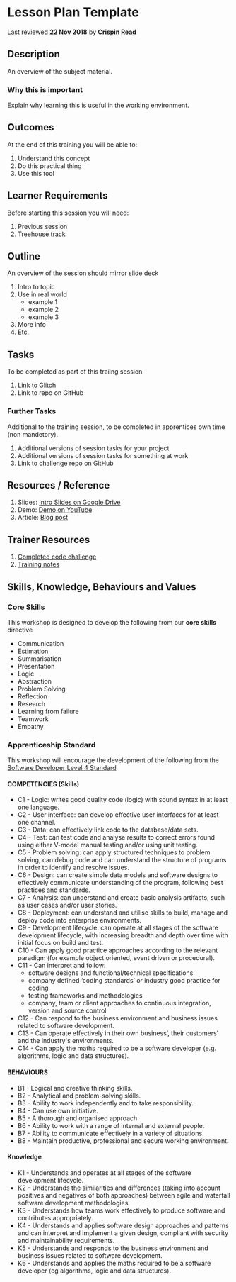 # Lesson Plan Template
Last reviewed **22 Nov 2018** by **Crispin Read**

## Description
An overview of the subject material.

### Why this is important
Explain why learning this is useful in the working environment.

## Outcomes

At the end of this training you will be able to:
  1. Understand this concept
  1. Do this practical thing
  1. Use this tool

## Learner Requirements
Before starting this session you will need:
  1. Previous session
  1. Treehouse track

## Outline
An overview of the session should mirror slide deck
  1. Intro to topic
  1. Use in real world
      - example 1
      - example 2
      - example 3
  1. More info
  1. Etc.

## Tasks
To be completed as part of this traiing session
  1. Link to Glitch 
  1. Link to repo on GitHub

### Further Tasks
Additional to the training session, to be completed in apprentices own time (non mandetory).
  1. Additional versions of session tasks for your project
  1. Additional versions of session tasks for something at work
  1. Link to challenge repo on GitHub

## Resources / Reference

  1. Slides: [Intro Slides on Google Drive](#)
  1. Demo: [Demo on YouTube](#)
  1. Article: [Blog post](#)
  
## Trainer Resources

  1. [Completed code challenge](#)
  1. [Training notes](#)

## Skills, Knowledge, Behaviours and Values

### Core Skills

This workshop is designed to develop the following from our **core skills** directive

* Communication
* Estimation
* Summarisation
* Presentation
* Logic
* Abstraction
* Problem Solving
* Reflection
* Research
* Learning from failure
* Teamwork
* Empathy


### Apprenticeship Standard

This workshop will encourage the development of the following from the [Software Developer Level 4 Standard](https://www.instituteforapprenticeships.org/apprenticeship-standards/software-developer/)

#### COMPETENCIES (Skills)
 * C1  - Logic: writes good quality code (logic) with sound syntax in at least one language.
 * C2 - User interface: can develop effective user interfaces for at least one channel.
 * C3 - Data: can effectively link code to the database/data sets.
 * C4 - Test: can test code and analyse results to correct errors found using either V-model manual testing and/or using unit testing.
 * C5 - Problem solving: can apply structured techniques to problem solving, can debug code and can understand the structure of programs in order to identify and resolve issues.
 * C6 - Design: can create simple data models and software designs to effectively communicate understanding of the program, following best practices and standards.
 * C7 - Analysis: can understand and create basic analysis artifacts, such as user cases and/or user stories.
 * C8 - Deployment: can understand and utilise skills to build, manage and deploy code into enterprise environments.
 * C9 - Development lifecycle: can operate at all stages of the software development lifecycle, with increasing breadth and depth over time with initial focus on build and test.
 * C10 - Can apply good practice approaches according to the relevant paradigm (for example object oriented, event driven or procedural).
 * C11 - Can interpret and follow:
    * software designs and functional/technical specifications 
    * company defined ‘coding standards’ or industry good practice for coding 
    * testing frameworks and methodologies 
    * company, team or client approaches to continuous integration, version and source control 
 * C12 - Can respond to the business environment and business issues related to software development.
 * C13 - Can operate effectively in their own business’, their customers’ and the industry's environments.
 * C14 - Can apply the maths required to be a software developer (e.g. algorithms, logic and data structures).


#### BEHAVIOURS 
 * B1  - Logical and creative thinking skills.
 * B2  - Analytical and problem-solving skills.
 * B3  - Ability to work independently and to take responsibility.
 * B4  - Can use own initiative.
 * B5  - A thorough and organised approach.
 * B6  - Ability to work with a range of internal and external people.
 * B7  - Ability to communicate effectively in a variety of situations.
 * B8  - Maintain productive, professional and secure working environment.

#### Knowledge
 * K1 - Understands and operates at all stages of the software development lifecycle.
 * K2 - Understands the similarities and differences (taking into account positives and negatives of both approaches) between agile and waterfall software development methodologies 
 * K3 - Understands how teams work effectively to produce software and contributes appropriately.
 * K4 - Understands and applies software design approaches and patterns and can interpret and implement a given design, compliant with security and maintainability requirements.
 * K5 - Understands and responds to the business environment and business issues related to software development.
 * K6 - Understands and applies the maths required to be a software developer (eg algorithms, logic and data structures).


  
